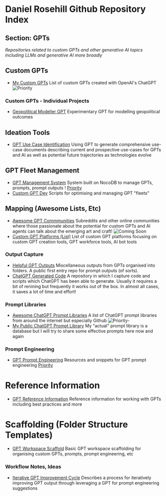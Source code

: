 # Daniel Rosehill Github Repository Index

## Section: GPTs

*Repositories related to custom GPTs and other generative AI topics including LLMs and generative AI more broadly*

## Custom GPTs

- [My Custom GPTs](https://github.com/danielrosehill/My-Custom-GPTs) List of custom GPTs created with OpenAI's ChatGPT ![Priority](https://img.shields.io/badge/Priority-green?style=flat&logoColor=white) 
  
### Custom GPTs - Individual Projects

- [Geopolitical Modeller GPT](https://github.com/danielrosehill/Geopolitical-Modeller-GPT)
Experimentary GPT for modelling geopolitical outcomes

## Ideation Tools

- [GPT Use Case Identification](https://github.com/danielrosehill/GPT-Use-Cases)
  Using GPT to generate comprehensive use-case documents describing current and prospective use-cases for GPTs and AI as well as potential future trajectories as technologies evolve 

## GPT Fleet Management  

- [GPT Management System](https://github.com/danielrosehill/GPT-Management-System) System built on NocoDB to manage GPTs, prompts, prompt outputs ! [Priority](https://img.shields.io/badge/Priority-green?style=flat&logoColor=white) 
- [Custom GPT Dev](https://github.com/danielrosehill/ChatGPT-CustomGPT-Dev) Scripts for optimising and managing GPT "fleets"

## Mapping (Awesome Lists, Etc)

- [Awesome GPT Commmunities](https://github.com/danielrosehill/Awesome-GPT-Communities)
Subreddits and other online communities where those passionate about the potential for custom GPTs and AI agents can talk about the emerging art and craft! ![Coming Soon](https://img.shields.io/badge/Coming%20Soon-blue) 
- [Custom GPT Platforms (List)](https://github.com/danielrosehill/Custom-GPT-Platforms) List of custom GPT platforms focusing on custom GPT creation tools, GPT workforce tools, AI bot tools

### Output Capture

- [Helpful GPT Outputs](https://github.com/danielrosehill/Helpful-GPT-Outputs) Miscellaneous outputs from GPTs organised into folders. A public first entry repo for prompt outputs (of sorts).
- [ChatGPT Generated Code]((https://github.com/danielrosehill/ChatGPT-Generated-Code)) A repository in which I capture code and scripts which ChatGPT has been able to generate. Usually it requires a bit of renining but frequently it works out of the box. In almost all cases, it saves a lot of time and effort!

### Prompt Libraries

- [Awesome ChatGPT Prompt Libraries](https://github.com/danielrosehill/Awesome-GPT-Prompt-Libraries) A list of ChatGPT prompt libraries from around the internet but especially Github ![Priority](https://img.shields.io/badge/Priority-green?style=flat&logoColor=white)- 
- [My Public ChatGPT Prompt Library](https://github.com/danielrosehill/ChatGPT-Prompt-Library) My "actual" prompt library is a database but I will try to share some effective prompts here now and again

### Prompt Engineering 

- [GPT Prompt Engineering](https://github.com/danielrosehill/GPT-Prompt-Engineering-) Resources and snippets for GPT prompt engineering [Priority](https://img.shields.io/badge/Priority-green?style=flat&logoColor=white)
 
  
# Reference Information

- [GPT Reference Information](https://github.com/danielrosehill/GPT-Reference-Information) Reference information for working with GPTs including best practices and more

# Scaffolding (Folder Structure Templates)

- [GPT Workspace Scaffold](https://github.com/danielrosehill/My-Github-Repo-Index/blob/main/sections/gpts.md) Basic GPT workspace scaffolding for organising custom GPTs, prompts, prompt engineering, etc

### Workflow Notes, Ideas

- [Iterative GPT Improvement Cycle](https://github.com/danielrosehill/Iterative-GPT-Prompt-Cycle) Describes a process for iteratively improving GPT output through leveraging a GPT for prompt engineering suggestions
